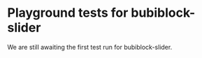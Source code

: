 # Playground tests for bubiblock-slider
We are still awaiting the first test run for bubiblock-slider.
